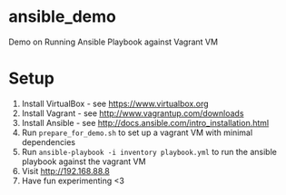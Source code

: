 # ansible_demo
Demo on Running Ansible Playbook against Vagrant VM

# Setup
1. Install VirtualBox - see https://www.virtualbox.org
2. Install Vagrant - see http://www.vagrantup.com/downloads
3. Install Ansible - see http://docs.ansible.com/intro_installation.html
4. Run `prepare_for_demo.sh` to set up a vagrant VM with minimal dependencies
5. Run `ansible-playbook -i inventory playbook.yml` to run the ansible playbook against the vagrant VM
6. Visit http://192.168.88.8
7. Have fun experimenting <3

